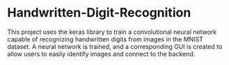# Handwritten-Digit-Recognition
This project uses the keras library to train a convolutional neural network capable of recognizing handwritten digits from images in the MNIST dataset. A neural network is trained, and a corresponding GUI is created to allow users to easily identify images and connect to the backend. 
